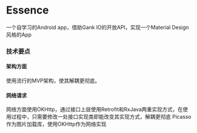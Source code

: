 # Essence

一个自学习的Android app，借助Gank IO的开放API，实现一个Material Design风格的App

### 技术要点

#### 架构方面

使用流行的MVP架构，使其解耦更彻底。

#### 网络请求

网络方面使用OKHttp，通过接口上层使用Retrofit和RxJava两重实现方式，在使用过程中，只需要修改一处接口实现类即能改变其实现方式，解耦更彻底
Picasso作为图片加载库，使用OKHttp作为网络实现

